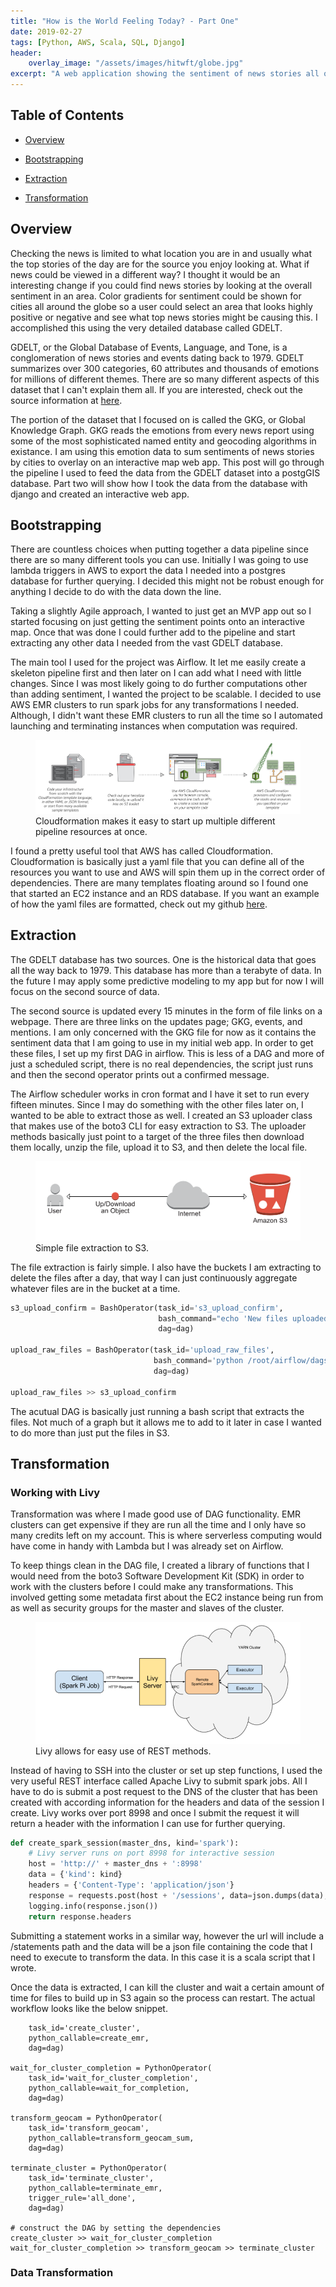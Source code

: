 ```yaml
---
title: "How is the World Feeling Today? - Part One"
date: 2019-02-27
tags: [Python, AWS, Scala, SQL, Django]
header:
    overlay_image: "/assets/images/hitwft/globe.jpg"
excerpt: "A web application showing the sentiment of news stories all over the globe."
---
```

## Table of Contents

- [Overview](#heading-1)

- [Bootstrapping](#heading-2)

- [Extraction](#heading-3)

- [Transformation](#heading-4)


## <a name="heading-1"></a>Overview

Checking the news is limited to what location you are in and usually what the top stories of the day are for the source you enjoy looking at. What if news could be viewed in a different way? I thought it would be an interesting change if you could find news stories by looking at the overall sentiment in an area. Color gradients for sentiment could be shown for cities all around the globe so a user could select an area that looks highly positive or negative and see what top news stories might be causing this. I accomplished this using the very detailed database called GDELT.

GDELT, or the Global Database of Events, Language, and Tone, is a conglomeration of news stories and events dating back to 1979. GDELT summarizes over 300 categories, 60 attributes and thousands of emotions for millions of different themes. There are so many different aspects of this dataset that I can't explain them all. If you are interested, check out the source information at [here](https://www.gdeltproject.org/). 

The portion of the dataset that I focused on is called the GKG, or Global Knowledge Graph. GKG reads the emotions from every news report using some of the most sophisticated named entity and geocoding algorithms in existance. I am using this emotion data to sum sentiments of news stories by cities to overlay on an interactive map web app. This post will go through the pipeline I used to feed the data from the GDELT dataset into a postgGIS database. Part two will show how I took the data from the database with django and created an interactive web app.

## <a name="heading-2"></a>Bootstrapping

There are countless choices when putting together a data pipeline since there are so many different tools you can use. Initially I was going to use lambda triggers in AWS to export the data I needed into a postgres database for further querying. I decided this might not be robust enough for anything I decide to do with the data down the line.

Taking a slightly Agile approach, I wanted to just get an MVP app out so I started focusing on just getting the sentiment points onto an interactive map. Once that was done I could further add to the pipeline and start extracting any other data I needed from the vast GDELT database.

The main tool I used for the project was Airflow. It let me easily create a skeleton pipeline first and then later on I can add what I need with little changes. Since I was most likely going to do further computations other than adding sentiment, I wanted the project to be scalable. I decided to use AWS EMR clusters to run spark jobs for any transformations I needed. Although, I didn't want these EMR clusters to run all the time so I automated launching and terminating instances when computation was required.

<figure>
	<img src="/assets/images/hitwft/cloudformation.png">
	<figcaption>Cloudformation makes it easy to start up multiple different pipeline resources at once.</figcaption>
</figure>

I found a pretty useful tool that AWS has called Cloudformation. Cloudformation is basically just a yaml file that you can define all of the resources you want to use and AWS will spin them up in the correct order of dependencies. There are many templates floating around so I found one that started an EC2 instance and an RDS database. If you want an example of how the yaml files are formatted, check out my github [here](https://github.com/brendonh8/gdelt-web-app).

## <a name="heading-3"></a>Extraction

The GDELT database has two sources. One is the historical data that goes all the way back to 1979. This database has more than a terabyte of data. In the future I may apply some predictive modeling to my app but for now I will focus on the second source of data. 

The second source is updated every 15 minutes in the form of file links on a webpage. There are three links on the updates page; GKG, events, and mentions. I am only concerned with the GKG file for now as it contains the sentiment data that I am going to use in my initial web app. In order to get these files, I set up my first DAG in airflow. This is less of a DAG and more of just a scheduled script, there is no real dependencies, the script just runs and then the second operator prints out a confirmed message.

The Airflow scheduler works in cron format and I have it set to run every fifteen minutes. Since I may do something with the other files later on, I wanted to be able to extract those as well. I created an S3 uploader class that makes use of the boto3 CLI for easy extraction to S3. The uploader methods basically just point to a target of the three files then download them locally, unzip the file, upload it to S3, and then delete the local file. 

<figure>
	<img src="/assets/images/hitwft/s3.png">
	<figcaption>Simple file extraction to S3.</figcaption>
</figure>

The file extraction is fairly simple. I also have the buckets I am extracting to delete the files after a day, that way I can just continuously aggregate whatever files are in the bucket at a time. 

```python
s3_upload_confirm = BashOperator(task_id='s3_upload_confirm',
                                 bash_command="echo 'New files uploaded to S3 raw buckets'",
                                 dag=dag)

upload_raw_files = BashOperator(task_id='upload_raw_files',
                                bash_command='python /root/airflow/dags/extract/raw_file_collection.py',
                                dag=dag)

upload_raw_files >> s3_upload_confirm
```

The acutual DAG is basically just running a bash script that extracts the files. Not much of a graph but it allows me to add to it later in case I wanted to do more than just put the files in S3.

## <a name="heading-4"></a>Transformation

### Working with Livy

Transformation was where I made good use of DAG functionality. EMR clusters can get expensive if they are run all the time and I only have so many credits left on my account. This is where serverless computing would have come in handy with Lambda but I was already set on Airflow.

To keep things clean in the DAG file, I created a library of functions that I would need from the boto3 Software Development Kit (SDK) in order to work with the clusters before I could make any transformations. This involved getting some metadata first about the EC2 instance being run from as well as security groups for the master and slaves of the cluster.

<figure>
	<img src="/assets/images/hitwft/livy.png">
	<figcaption>Livy allows for easy use of REST methods.</figcaption>
</figure>

Instead of having to SSH into the cluster or set up step functions, I used the very useful REST interface called Apache Livy to submit spark jobs. All I have to do is submit a post request to the DNS of the cluster that has been created with according information for the headers and data of the session I create. Livy works over port 8998 and once I submit the request it will return a header with the information I can use for further querying.

```python
def create_spark_session(master_dns, kind='spark'):
    # Livy server runs on port 8998 for interactive session
    host = 'http://' + master_dns + ':8998'
    data = {'kind': kind}
    headers = {'Content-Type': 'application/json'}
    response = requests.post(host + '/sessions', data=json.dumps(data), headers=headers)
    logging.info(response.json())
    return response.headers
```

Submitting a statement works in a similar way, however the url will include a /statements path and the data will be a json file containing the code that I need to execute to transform the data. In this case it is a scala script that I wrote.

Once the data is extracted, I can kill the cluster and wait a certain amount of time for files to build up in S3 again so the process can restart. The actual workflow looks like the below snippet.

```pythoncreate_cluster = PythonOperator(
    task_id='create_cluster',
    python_callable=create_emr,
    dag=dag)

wait_for_cluster_completion = PythonOperator(
    task_id='wait_for_cluster_completion',
    python_callable=wait_for_completion,
    dag=dag)

transform_geocam = PythonOperator(
    task_id='transform_geocam',
    python_callable=transform_geocam_sum,
    dag=dag)

terminate_cluster = PythonOperator(
    task_id='terminate_cluster',
    python_callable=terminate_emr,
    trigger_rule='all_done',
    dag=dag)

# construct the DAG by setting the dependencies
create_cluster >> wait_for_cluster_completion
wait_for_cluster_completion >> transform_geocam >> terminate_cluster
```
### Data Transformation